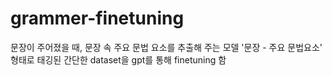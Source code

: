 # grammer-finetuning

문장이 주어졌을 때, 문장 속 주요 문법 요소를 추출해 주는 모델
'문장 - 주요 문법요소' 형태로 태깅된 간단한 dataset을 gpt를 통해 finetuning 함
